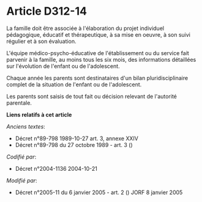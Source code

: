 # Article D312-14

La famille doit être associée à l'élaboration du projet individuel pédagogique, éducatif et thérapeutique, à sa mise en
oeuvre, à son suivi régulier et à son évaluation.

L'équipe médico-psycho-éducative de l'établissement ou du service fait parvenir à la famille, au moins tous les six mois, des
informations détaillées sur l'évolution de l'enfant ou de l'adolescent.

Chaque année les parents sont destinataires d'un bilan pluridisciplinaire complet de la situation de l'enfant ou de
l'adolescent.

Les parents sont saisis de tout fait ou décision relevant de l'autorité parentale.

**Liens relatifs à cet article**

_Anciens textes_:

  - Décret n°89-798 1989-10-27 art. 3, annexe XXIV
  - Décret n°89-798 du 27 octobre 1989 - art. 3 ()

_Codifié par_:

  - Décret n°2004-1136 2004-10-21

_Modifié par_:

  - Décret n°2005-11 du 6 janvier 2005 - art. 2 () JORF 8 janvier 2005
